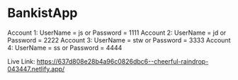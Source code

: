 # BankistApp
Account 1: UserName = js or Password = 1111
Account 2: UserName = jd or Password = 2222
Account 3: UserName = stw or Password = 3333
Account 4: UserName = ss or Password = 4444

Live Link:
https://637d808e28b4a96c0826dbc6--cheerful-raindrop-043447.netlify.app/
